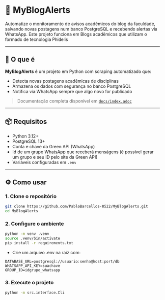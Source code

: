 # 📣 MyBlogAlerts

Automatize o monitoramento de avisos acadêmicos do blog da faculdade, salvando novas postagens num banco PostgreSQL e recebendo alertas via WhatsApp.
Este projeto funciona em Blogs acadêmicos que utilizam o formado de tecnologia Phidelis 

---

## 🚀 O que é

**MyBlogAlerts** é um projeto em Python com scraping automatizado que:

- Detecta novas postagens acadêmicas de disciplinas
- Armazena os dados com segurança no banco PostgreSQL
- Notifica via WhatsApp sempre que algo novo for publicado

> Documentação completa disponível em [`docs/index.adoc`](docs/index.adoc)

---

## 📦 Requisitos

- Python 3.12+
- PostgreSQL 13+
- Conta e chave da Green API (WhatsApp)
- Id de um grupo WhatsApp que receberá menságens (é possível gerar um grupo e seu ID pelo site da Green API)
- Variáveis configuradas em `.env`

---

## ⚙️ Como usar

### 1. Clone o repositório

```bash
git clone https://github.com/PabloBarcellos-0522/MyBlogAlerts.git
cd MyBlogAlerts
```

### 2. Configure o ambiente

```bash
python -m venv .venv
source .venv/bin/activate
pip install -r requirements.txt
```

- Crie um arquivo .env na raiz com:

```env
DATABASE_URL=postgresql://usuario:senha@host:port/db
WHATSAPP_API_KEY=suachave
GROUP_ID=idgrupo_whatsapp
```

### 3. Execute o projeto

```bash
python -m src.interface.Cli
```
